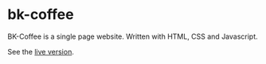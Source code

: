 # bk-coffee

BK-Coffee is a single page website. Written with HTML, CSS and Javascript.

See the [live version](https://bk-coffee.netlify.app/).

